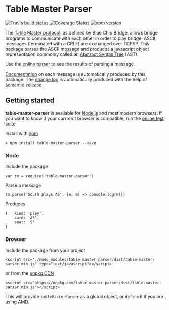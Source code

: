 # Table Master Parser

[![Travis build status](https://travis-ci.org/richardschneider/table-master-parser.svg)](https://travis-ci.org/richardschneider/table-master-parser)
[![Coverage Status](https://coveralls.io/repos/github/richardschneider/table-master-parser/badge.svg?branch=master)](https://coveralls.io/github/richardschneider/table-master-parser?branch=master)
[![npm version](https://badge.fury.io/js/table-master-parser.svg)](https://badge.fury.io/js/table-master-parser) 

The [Table Master protocol](http://www.bluechipbridge.co.uk/protocol.htm), as defined by Blue Chip Bridge, allows bridge programs to communicate with each other in order to play bridge. ASCII messages (terminated with a CRLF) are exchanged over TCP/IP.  This package parses the ASCII message and produces a javascript object representation commonly called an [Abstract Syntax Tree](https://en.wikipedia.org/wiki/Abstract_syntax_tree) (AST).

Use the [online parser](https://unpkg.com/table-master-parser/dist/doc/parser.html) to see the results of parsing a message.

[Documentation](https://unpkg.com/table-master-parser/dist/doc/index.html) on each message is automatically produced by 
this package.
The [change log](https://github.com/richardschneider/table-master-parser/releases) is automatically produced with
the help of [semantic-release](https://github.com/semantic-release/semantic-release).

## Getting started

**table-master-parser** is available for [Node.js](https://nodejs.org) and most modern browsers.  If you want to know if your currremt browser is compatible, run the [online test suite](https://unpkg.com/table-master-parser/test/index.html).

Install with [npm](http://blog.npmjs.org/post/85484771375/how-to-install-npm)

    > npm install table-master-parser --save

### Node

Include the package

    var tm = require('table-master-parser')
    
Parse a message

    tm.parse('South plays AS', (e, m) => console.log(m)))
    
Produces

    {   kind: 'play', 
        card: 'AS',
        seat: 'S'
    }

### Browser

Include the package from your project

    <script src="./node_modules/table-master-parser/dist/table-master-parser.min.js" type="text/javascript"></script>

or from the [unpkg CDN](https://unpkg.com)

    <script src="https://unpkg.com/table-master-parser/dist/table-master-parser.min.js"></script>

This will provide `tableMasterParser` as a global object, or `define` it if you are using [AMD](https://en.wikipedia.org/wiki/Asynchronous_module_definition).
